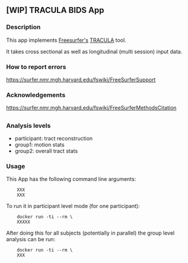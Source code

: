 ## [WIP] TRACULA BIDS App
### Description
This app implements [Freesurfer's](https://surfer.nmr.mgh.harvard.edu/)
[TRACULA](https://surfer.nmr.mgh.harvard.edu/fswiki/Tracula) tool.

It takes cross sectional as well as longitudinal (multi session)
input data.

### How to report errors
https://surfer.nmr.mgh.harvard.edu/fswiki/FreeSurferSupport

### Acknowledgements
https://surfer.nmr.mgh.harvard.edu/fswiki/FreeSurferMethodsCitation

##

### Analysis levels
- participant: tract reconstruction
- group1: motion stats
- group2: overall tract stats

### Usage
This App has the following command line arguments:

        XXX
        XXX

To run it in participant level mode (for one participant):

        docker run -ti --rm \
        XXXXX

After doing this for all subjects (potentially in parallel) the group level analysis
can be run:

        docker run -ti --rm \
        XXX



